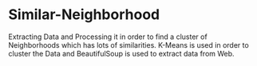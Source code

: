 # Similar-Neighborhood
Extracting Data and Processing it in order to find a cluster of Neighborhoods which has lots of similarities.
K-Means is used in order to cluster the Data and BeautifulSoup is used to extract data from Web.
